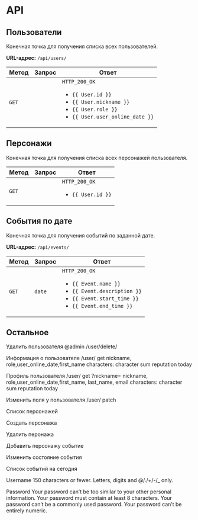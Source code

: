 # API

## Пользователи

Конечная точка для получения списка всех пользователей.

**URL-адрес:** `/api/users/`

|  Метод | Запрос  | Ответ | 
|---|---|---|
|  `GET` |   |  `HTTP_200_OK` <ul><li>`{{ User.id }}`</li><li>`{{ User.nickname }}`</li><li>`{{ User.role }}`</li><li>`{{ User.user_online_date }}`</li></ul>|

## Персонажи

Конечная точка для получения списка всех персонажей пользователя.

|  Метод | Запрос  | Ответ | 
|---|---|---|
|  `GET` |   |  `HTTP_200_OK` <ul><li>`{{ User.id }}`</li></ul>|

## События по дате

Конечная точка для получения событий по заданной дате.

**URL-адрес:** `/api/events/`

|  Метод | Запрос  | Ответ | 
|---|---|---|
|  `GET` | `date`  |  `HTTP_200_OK`<ul><li>`{{ Event.name }}`</li><li>`{{ Event.description }}`</li><li>`{{ Event.start_time }}`</li><li>`{{ Event.end_time }}`</li></ul>|

## Остальное

Удалить пользователя
@admin
/user/delete/<id>

Информация о пользователе
/user/<id>
get
nickname, role,user_online_date,first_name
characters:
  character
sum reputation today

Профиль пользователя
/user/
get
?nickname=
nickname, role,user_online_date,first_name, last_name, email
characters:
  character
sum reputation today

Изменить поля у пользователя
/user/<id>
patch


Список персонажей

Создать персонажа

Удалить перонажа

Добавить персонажу событие

Изменить состояние события

Список событий на сегодня


Username
150 characters or fewer. Letters, digits and @/./+/-/_ only.

Password
Your password can’t be too similar to your other personal information.
Your password must contain at least 8 characters.
Your password can’t be a commonly used password.
Your password can’t be entirely numeric.
